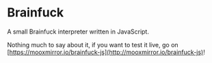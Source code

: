 # Brainfuck
A small Brainfuck interpreter written in JavaScript.

Nothing much to say about it, if you want to test it live, go on [https://mooxmirror.io/brainfuck-js](http://mooxmirror.io/brainfuck-js)!
